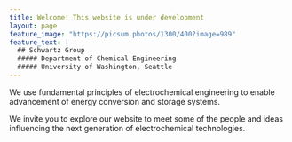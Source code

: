 ```yaml
---
title: Welcome! This website is under development
layout: page
feature_image: "https://picsum.photos/1300/400?image=989"
feature_text: |
  ## Schwartz Group
  ##### Department of Chemical Engineering
  ##### University of Washington, Seattle
---
```


We use fundamental principles of electrochemical engineering to enable advancement of energy conversion and storage systems.

We invite you to explore our website to meet some of the people and ideas influencing the next generation of electrochemical technologies.
